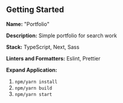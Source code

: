 ## Getting Started

**Name:** "Portfolio"

**Description:** Simple portfolio for search work

**Stack:** TypeScript, Next, Sass

**Linters and Formatters:** Eslint, Prettier

**Expand Application:**

1. `npm/yarn install`
2. `npm/yarn build`
3. `npm/yarn start`
